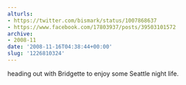 ```yaml
---
alturls:
- https://twitter.com/bismark/status/1007868637
- https://www.facebook.com/17803937/posts/39503101572
archive:
- 2008-11
date: '2008-11-16T04:38:44+00:00'
slug: '1226810324'
---
```


heading out with Bridgette to enjoy some Seattle night life.

